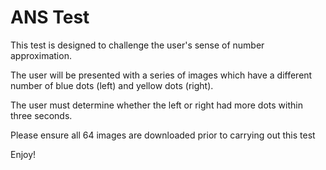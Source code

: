 # ANS Test

This test is designed to challenge the user's sense of number approximation.

The user will be presented with a series of images which have a different number of blue dots (left) and yellow dots (right).

The user must determine whether the left or right had more dots within three seconds.

Please ensure all 64 images are downloaded prior to carrying out this test

Enjoy!
